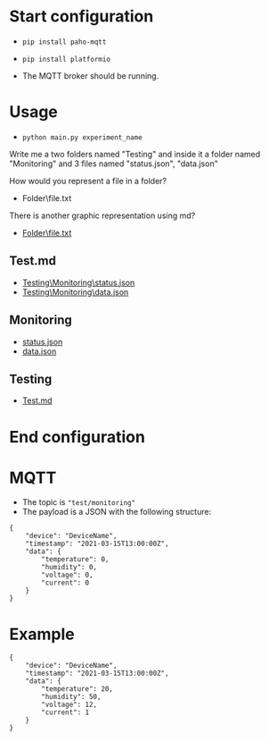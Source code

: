 # Start configuration

- ``` pip install paho-mqtt ```
- ``` pip install platformio ```


- The MQTT broker should be running.


# Usage

- ``` python main.py experiment_name ```

Write me a two folders named "Testing" and inside it a folder named "Monitoring" and 3 files named "status.json", "data.json"

How would you represent a file in a folder?
- Folder\file.txt

There is another graphic representation using md?
- [Folder\file.txt](Folder\file.txt)

## Test.md
- [Testing\Monitoring\status.json](Testing\Monitoring\status.json)
- [Testing\Monitoring\data.json](Testing\Monitoring\data.json)

## Monitoring
- [status.json](status.json)
- [data.json](data.json)

## Testing
- [Test.md](Test.md)

# End configuration

# MQTT
- The topic is ``` "test/monitoring" ```
- The payload is a JSON with the following structure:
```
{
    "device": "DeviceName",
    "timestamp": "2021-03-15T13:00:00Z",
    "data": {
        "temperature": 0,
        "humidity": 0,
        "voltage": 0,
        "current": 0
    }
}
```

# Example
```
{
    "device": "DeviceName",
    "timestamp": "2021-03-15T13:00:00Z",
    "data": {
        "temperature": 20,
        "humidity": 50,
        "voltage": 12,
        "current": 1
    }
}
```